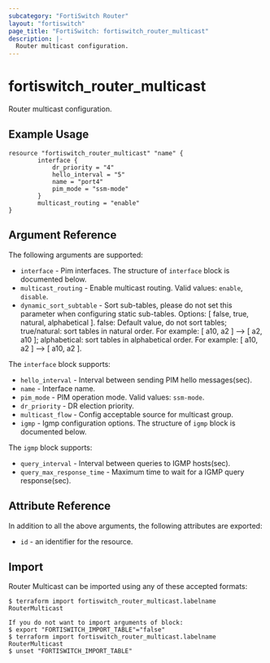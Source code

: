 ```yaml
---
subcategory: "FortiSwitch Router"
layout: "fortiswitch"
page_title: "FortiSwitch: fortiswitch_router_multicast"
description: |-
  Router multicast configuration.
---
```


# fortiswitch_router_multicast
Router multicast configuration.

## Example Usage

```hcl
resource "fortiswitch_router_multicast" "name" {
        interface {
            dr_priority = "4"
            hello_interval = "5"
            name = "port4"
            pim_mode = "ssm-mode"
        }
        multicast_routing = "enable"
}
```

## Argument Reference

The following arguments are supported:

* `interface` - Pim interfaces. The structure of `interface` block is documented below.
* `multicast_routing` - Enable multicast routing. Valid values: `enable`, `disable`.
* `dynamic_sort_subtable` - Sort sub-tables, please do not set this parameter when configuring static sub-tables. Options: [ false, true, natural, alphabetical ]. false: Default value, do not sort tables; true/natural: sort tables in natural order. For example: [ a10, a2 ] --> [ a2, a10 ]; alphabetical: sort tables in alphabetical order. For example: [ a10, a2 ] --> [ a10, a2 ].

The `interface` block supports:

* `hello_interval` - Interval between sending PIM hello messages(sec).
* `name` - Interface name.
* `pim_mode` - PIM operation mode. Valid values: `ssm-mode`.
* `dr_priority` - DR election priority.
* `multicast_flow` - Config acceptable source for multicast group.
* `igmp` - Igmp configuration options. The structure of `igmp` block is documented below.

The `igmp` block supports:

* `query_interval` - Interval between queries to IGMP hosts(sec).
* `query_max_response_time` - Maximum time to wait for a IGMP query response(sec).


## Attribute Reference

In addition to all the above arguments, the following attributes are exported:
* `id` - an identifier for the resource.

## Import

Router Multicast can be imported using any of these accepted formats:
```
$ terraform import fortiswitch_router_multicast.labelname RouterMulticast

If you do not want to import arguments of block:
$ export "FORTISWITCH_IMPORT_TABLE"="false"
$ terraform import fortiswitch_router_multicast.labelname RouterMulticast
$ unset "FORTISWITCH_IMPORT_TABLE"
```
